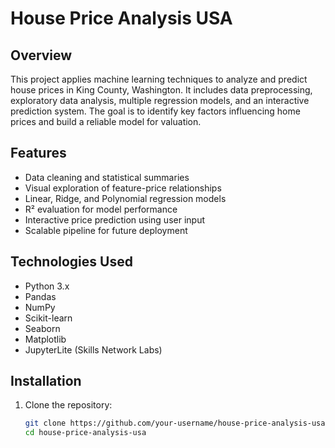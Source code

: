 # House Price Analysis USA

## Overview

This project applies machine learning techniques to analyze and predict house prices in King County, Washington. It includes data preprocessing, exploratory data analysis, multiple regression models, and an interactive prediction system. The goal is to identify key factors influencing home prices and build a reliable model for valuation.

## Features

- Data cleaning and statistical summaries
- Visual exploration of feature-price relationships
- Linear, Ridge, and Polynomial regression models
- R² evaluation for model performance
- Interactive price prediction using user input
- Scalable pipeline for future deployment

## Technologies Used

- Python 3.x
- Pandas
- NumPy
- Scikit-learn
- Seaborn
- Matplotlib
- JupyterLite (Skills Network Labs)

## Installation

1. Clone the repository:
   ```bash
   git clone https://github.com/your-username/house-price-analysis-usa.git
   cd house-price-analysis-usa
